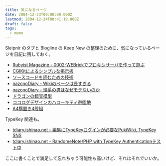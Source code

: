 ```yaml
---
title: 気になるページ
date: 2004-12-23T00:00:00.000Z
lastmod: 2004-12-24T00:41:19.000Z
draft: false
tags:
  - memo
---
```


Sleipnir のタブと Blogline の Keep New の整理のために、気になっているページを日記に残しておく。

* [Rubyist Magazine - 0002-WEBrickでプロキシサーバを作って遊ぶ](http://jp.rubyist.net/magazine/?0002-WEBrickProxy)
* [CGIKitによるシンプルな掲示板](http://www.gesource.jp/ruby/cgikit/simplebbs/index.html)
* [ソースコードを読むための技術](http://i.loveruby.net/ja/misc/readingcode.html)
* [nazonoDiary - Wikiのページは長すぎる](http://d.hatena.ne.jp/nazoking/20041223#1103732741)
* [nazonoDiary - 理系の男はなぜモテないのか](http://d.hatena.ne.jp/nazoking/20041212#1102844468)
* [ドラゴンの錯覚模型](http://nais.to/~yto/clog/2004-12-22-5.html)
* [ココログデザインのハローキティ遊園地](http://nais.to/~yto/clog/2004-12-16-2.html)
* [A4横置き4段組](http://nais.to/~yto/clog/2004-12-16-1.html)

TypeKey 関連も。

* [tdiary.ishinao.net - 編集にTypeKeyログインが必要なPukiWiki, TypeKey SNS](http://tdiary.ishinao.net/20041005.html#p01)
* [tdiary.ishinao.net - RandomeNote/PHP with TypeKey Authenticationテスト中](http://tdiary.ishinao.net/20041122.html#p01)

ここに書くことで満足して忘れちゃう可能性も高いけど、それはそれでいいか。
